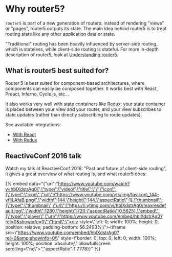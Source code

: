 # Why router5?

`router5` is part of a new generation of routers: instead of rendering "views" or "pages", router5 outputs its state. The main idea behind router5 is to treat routing state like any other application data or state.

"Traditional" routing has been heavily influenced by server-side routing, which is stateless, while client-side routing is stateful. For more in-depth description of router5, look at [Understanding router5](core-concepts.md).

## What is router5 best suited for?

Router 5 is best suited for component-based architectures, where components can easily be composed together. It works best with React, Preact, Inferno, Cycle.js, etc...

It also works very well with state containers like [Redux](http://redux.js.org/): your state container is placed between your view and your router, and your view subscribes to state updates \(rather than directly subscribing to route updates\).

See available integrations:

* [With React](../integration/with-react.md)
* [With Redux](../integration/with-redux.md)

## ReactiveConf 2016 talk

Watch my talk at ReactiveConf 2016: "Past and future of client-side routing", it gives a great overview of what routing is, and what router5 does:

{% embed data="{\"url\":\"https://www.youtube.com/watch?v=hblXdstrAg0\",\"type\":\"video\",\"title\":\"\",\"icon\":{\"type\":\"icon\",\"url\":\"https://www.youtube.com/yts/img/favicon\_144-vfliLAfaB.png\",\"width\":144,\"height\":144,\"aspectRatio\":1},\"thumbnail\":{\"type\":\"thumbnail\",\"url\":\"https://i.ytimg.com/vi/hblXdstrAg0/maxresdefault.jpg\",\"width\":1280,\"height\":720,\"aspectRatio\":0.5625},\"embed\":{\"type\":\"player\",\"url\":\"https://www.youtube.com/embed/hblXdstrAg0?rel=0&showinfo=0\",\"html\":\"<div style=\\"left: 0; width: 100%; height: 0; position: relative; padding-bottom: 56.2493%;\\"><iframe src=\\"https://www.youtube.com/embed/hblXdstrAg0?rel=0&amp;showinfo=0\\" style=\\"border: 0; top: 0; left: 0; width: 100%; height: 100%; position: absolute;\\" allowfullscreen scrolling=\\"no\\"></iframe></div>\",\"aspectRatio\":1.7778}}" %}

